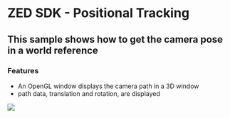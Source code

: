 # ZED SDK - Positional Tracking

## This sample shows how to get the camera pose in a world reference

### Features
 - An OpenGL window displays the camera path in a 3D window
 - path data, translation and rotation, are displayed
 
![](https://raw.githubusercontent.com/wiki/stereolabs/zed-examples/gif/ZED_positional_tracking.gif)